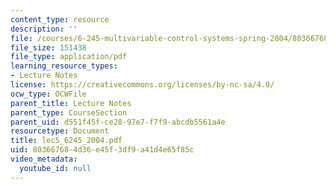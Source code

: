 ```yaml
---
content_type: resource
description: ''
file: /courses/6-245-multivariable-control-systems-spring-2004/803667684d36e45f3df9a41d4e65f85c_lec5_6245_2004.pdf
file_size: 151438
file_type: application/pdf
learning_resource_types:
- Lecture Notes
license: https://creativecommons.org/licenses/by-nc-sa/4.0/
ocw_type: OCWFile
parent_title: Lecture Notes
parent_type: CourseSection
parent_uid: d551f45f-ce28-97e7-f7f9-abcdb5561a4e
resourcetype: Document
title: lec5_6245_2004.pdf
uid: 80366768-4d36-e45f-3df9-a41d4e65f85c
video_metadata:
  youtube_id: null
---
```

